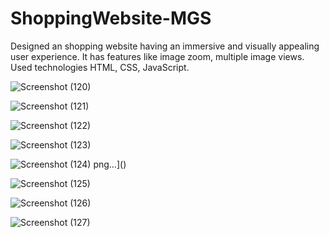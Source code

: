 # ShoppingWebsite-MGS
Designed an shopping website having an immersive and visually appealing user experience. It has features like image zoom, multiple image views. Used technologies HTML, CSS, JavaScript.


![Screenshot (120)](https://github.com/varunsangwal/ShoppingWebsite-MGS/assets/61310149/215c9a18-3663-453c-96c6-aebbea42b00d)

![Screenshot (121)](https://github.com/varunsangwal/ShoppingWebsite-MGS/assets/61310149/1b550436-b4fd-43c9-ab5f-98d79f2f937f)

![Screenshot (122)](https://github.com/varunsangwal/ShoppingWebsite-MGS/assets/61310149/22f0b4ad-0a87-456d-921d-257f1b8def10)

![Screenshot (123)](https://github.com/varunsangwal/ShoppingWebsite-MGS/assets/61310149/89f7060a-46ae-49b3-a1ac-edbcb14048ee)

![Screenshot (124)](https://github.com/varunsangwal/ShoppingWebsite-MGS/assets/61310149/ab12cf34-583f-464a-8864-821db2ed48e9)
png…]()

![Screenshot (125)](https://github.com/varunsangwal/ShoppingWebsite-MGS/assets/61310149/ad770843-eff4-4780-b40f-91a8709bfb84)

![Screenshot (126)](https://github.com/varunsangwal/ShoppingWebsite-MGS/assets/61310149/fa1f0b30-3364-415f-af63-c816c19fb78d)

![Screenshot (127)](https://github.com/varunsangwal/ShoppingWebsite-MGS/assets/61310149/828e9a82-b1bb-43f9-946e-79161d3bd56e)



